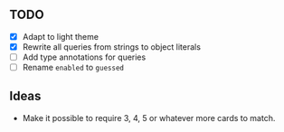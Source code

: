 ## TODO

- [x] Adapt to light theme
- [x] Rewrite all queries from strings to object literals
- [ ] Add type annotations for queries
- [ ] Rename `enabled` to `guessed`

## Ideas

- Make it possible to require 3, 4, 5 or whatever more cards to match.
